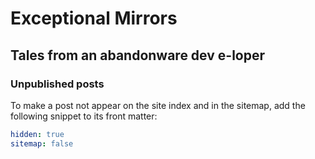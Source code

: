 # Exceptional Mirrors
## Tales from an abandonware dev e-loper

### Unpublished posts

To make a post not appear on the site index and in the sitemap, add the following snippet to its front
matter:

```yaml
hidden: true
sitemap: false
```
